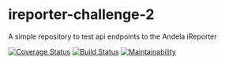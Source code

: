 # ireporter-challenge-2
A simple repository to test api endpoints to the Andela iReporter

[![Coverage Status](https://coveralls.io/repos/github/v1b3m/ireporter-challenge-2/badge.svg?branch=develop)](https://coveralls.io/github/v1b3m/ireporter-challenge-2?branch=develop) [![Build Status](https://travis-ci.org/v1b3m/ireporter-challenge-2.svg?branch=Add-travis)](https://travis-ci.org/v1b3m/ireporter-challenge-2) [![Maintainability](https://api.codeclimate.com/v1/badges/b926e59a913d6c5e1f43/maintainability)](https://codeclimate.com/github/v1b3m/ireporter-challenge-2/maintainability)
